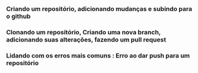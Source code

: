 ### Criando um repositório, adicionando mudanças e subindo para o github
### Clonando um repositório, Criando uma nova branch, adicionando suas alterações, fazendo um pull request
### Lidando com os erros mais comuns : Erro ao dar push para um repositório